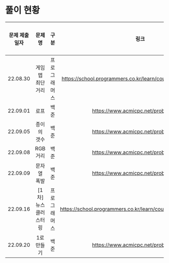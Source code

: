 # 풀이 현황
| 문제 제출 일자 | 문제 명 | 구분 | 링크 | 풀이 여부| 푼 날짜 |
|:---:|:---:|:---:|:---:|:---:|:---:|
|22.08.30|게임 맵 최단거리|프로그래머스|https://school.programmers.co.kr/learn/courses/30/lessons/1844| ✅ |22.09.01|
|22.09.01|로프|백준|https://www.acmicpc.net/problem/2217| ✅ |22.09.05|
|22.09.05|종이의 갯수|백준|https://www.acmicpc.net/problem/1780| ✅ |22.09.08|
|22.09.08|RGB 거리|백준|https://www.acmicpc.net/problem/1149| ✅ |22.09.14|
|22.09.09|문자열 폭발|백준|https://www.acmicpc.net/problem/9935| ❌ ||
|22.09.16|[1차] 뉴스 클러스터링|프로그래머스|https://school.programmers.co.kr/learn/courses/30/lessons/17677| ✅ |22.09.19|
|22.09.20|1로 만들기|백준|https://www.acmicpc.net/problem/1463| ✅ |22.09.21|
